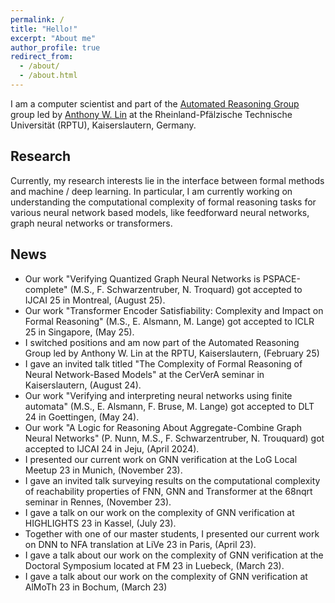 ```yaml
---
permalink: /
title: "Hello!"
excerpt: "About me"
author_profile: true
redirect_from: 
  - /about/
  - /about.html
---
```



I am a computer scientist and part of the [Automated Reasoning Group](https://arg.cs.uni-kl.de/en/) group led by [Anthony W. Lin](https://anthonywlin.github.io/) at the Rheinland-Pfälzische Technische Universität (RPTU), Kaiserslautern, Germany.

## Research

Currently, my research interests lie in the interface between formal methods and machine / deep learning. In particular, I am currently working on understanding the computational complexity of formal reasoning
tasks for various neural network based models, like feedforward neural networks, graph neural networks
or transformers.


## News
- Our work "Verifying Quantized Graph Neural Networks is PSPACE-complete" (M.S., F. Schwarzentruber, N. Troquard) got accepted to IJCAI 25 in Montreal, (August 25).
- Our work "Transformer Encoder Satisfiability: Complexity and Impact on Formal Reasoning" (M.S., E. Alsmann, M. Lange) got accepted to ICLR 25 in Singapore, (May 25).
- I switched positions and am now part of the Automated Reasoning Group led by Anthony W. Lin at the RPTU, 
Kaiserslautern, (February 25)
- I gave an invited talk titled "The Complexity of Formal Reasoning of Neural Network-Based Models" 
at the CerVerA seminar in Kaiserslautern, (August 24).
- Our work "Verifying and interpreting neural networks using finite automata" (M.S., E. Alsmann, F. Bruse, M. Lange) got accepted to DLT 24 in Goettingen, (May 24).
- Our work "A Logic for Reasoning About Aggregate-Combine Graph Neural Networks" (P. Nunn, M.S., F. Schwarzentruber, N. Trouquard) got accepted to IJCAI 24 in Jeju, (April 2024).
- I presented our current work on GNN verification at the LoG Local Meetup 23 in Munich, (November 23).
- I gave an invited talk surveying results on the computational complexity of reachability properties of FNN, GNN and Transformer at the 68nqrt seminar in Rennes, (November 23).
- I gave a talk on our work on the complexity of GNN verification at HIGHLIGHTS 23 in Kassel, 
(July 23).
- Together with one of our master students, I presented our current work on DNN to NFA translation
at LiVe 23 in Paris, (April 23).
- I gave a talk about our work on the complexity of GNN verification at the Doctoral Symposium located at FM 23 in Luebeck, (March 23).
- I gave a talk about our work on the complexity of GNN verification at AlMoTh 23 in Bochum, (March 23)
